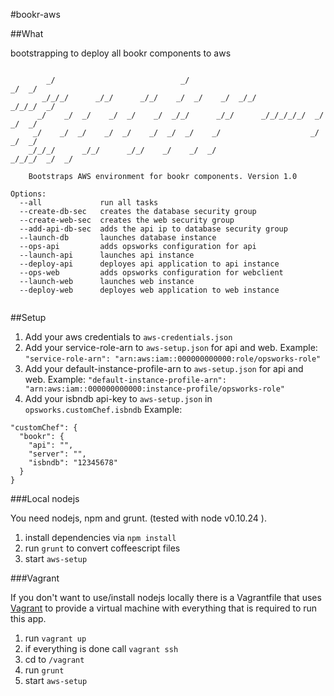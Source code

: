 #bookr-aws

##What

bootstrapping to deploy all bookr components to aws
```

        _/                            _/                                        _/  _/
       _/_/_/      _/_/      _/_/    _/  _/    _/  _/_/                _/_/_/  _/     
      _/    _/  _/    _/  _/    _/  _/_/      _/_/      _/_/_/_/_/  _/        _/  _/  
     _/    _/  _/    _/  _/    _/  _/  _/    _/                    _/        _/  _/   
    _/_/_/      _/_/      _/_/    _/    _/  _/                      _/_/_/  _/  _/    

    Bootstraps AWS environment for bookr components. Version 1.0

Options:
  --all             run all tasks                             
  --create-db-sec   creates the database security group       
  --create-web-sec  creates the web security group            
  --add-api-db-sec  adds the api ip to database security group
  --launch-db       launches database instance                
  --ops-api         adds opsworks configuration for api       
  --launch-api      launches api instance                     
  --deploy-api      deployes api application to api instance  
  --ops-web         adds opsworks configuration for webclient 
  --launch-web      launches web instance                     
  --deploy-web      deployes web application to web instance  
  
```

##Setup

1. Add your aws credentials to `aws-credentials.json`
2. Add your service-role-arn to `aws-setup.json` for api and web.
    Example: `"service-role-arn": "arn:aws:iam::000000000000:role/opsworks-role"`
3. Add your default-instance-profile-arn to `aws-setup.json` for api and web.
    Example: `"default-instance-profile-arn": "arn:aws:iam::000000000000:instance-profile/opsworks-role"`
4. Add your isbndb api-key to `aws-setup.json` in `opsworks.customChef.isbndb`
    Example:
```
"customChef": {
  "bookr": {
    "api": "",
    "server": "",
    "isbndb": "12345678"
  }
}
```

###Local nodejs

You need nodejs, npm and grunt. (tested with node v0.10.24 ).

1. install dependencies via `npm install`
2. run `grunt` to convert coffeescript files
3. start `aws-setup`

###Vagrant

If you don't want to use/install nodejs locally there is a Vagrantfile that uses [Vagrant](http://www.vagrantup.com/)
to provide a virtual machine with everything that is required to run this app.

1. run `vagrant up`
2. if everything is done call `vagrant ssh`
3. cd to `/vagrant`
4. run `grunt`
5. start `aws-setup`